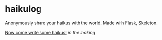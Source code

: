 # haikulog
Anonymously share your haikus with the world.
Made with Flask, Skeleton.

[Now come write some haikus!](https://dry-atoll-95604.herokuapp.com/) *in the making*
